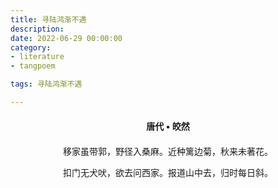 ```yaml
---
title: 寻陆鸿渐不遇
description:
date: 2022-06-29 00:00:00
category:
- literature
- tangpoem

tags: 寻陆鸿渐不遇

---
```


<div id="poem-author">
唐代 • 皎然
</div>
<div id="poem-body">
<p class="poem-paragraph">移家虽带郭，野径入桑麻。近种篱边菊，秋来未著花。</p>
<p class="poem-paragraph">扣门无犬吠，欲去问西家。报道山中去，归时每日斜。</p>

</div>

<style>

#poem-author {
    width: 100%;
    text-align: center;
    margin: 20px 0;
    font-weight: bold;
}
#poem-body {
    width: 100%;
    text-align: center;
}
.poem-paragraph {
    font-family: "仿宋"
}

</style>
